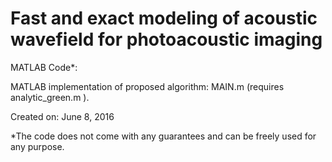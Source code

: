 # Fast and exact modeling of acoustic wavefield for photoacoustic imaging

MATLAB Code*:

MATLAB implementation of proposed algorithm: MAIN.m (requires analytic_green.m ).

Created on: June 8, 2016 

*The code does not come with any guarantees and can be freely used for any purpose.
